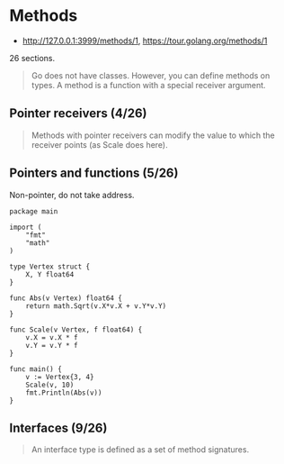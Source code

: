 # Methods

* http://127.0.0.1:3999/methods/1, https://tour.golang.org/methods/1

26 sections.

> Go does not have classes. However, you can define methods on types. A method
> is a function with a special receiver argument.

## Pointer receivers (4/26)

> Methods with pointer receivers can modify the value to which the receiver
> points (as Scale does here).

## Pointers and functions (5/26)

Non-pointer, do not take address.

```
package main

import (
	"fmt"
	"math"
)

type Vertex struct {
	X, Y float64
}

func Abs(v Vertex) float64 {
	return math.Sqrt(v.X*v.X + v.Y*v.Y)
}

func Scale(v Vertex, f float64) {
	v.X = v.X * f
	v.Y = v.Y * f
}

func main() {
	v := Vertex{3, 4}
	Scale(v, 10)
	fmt.Println(Abs(v))
}
```

## Interfaces (9/26)

> An interface type is defined as a set of method signatures.


